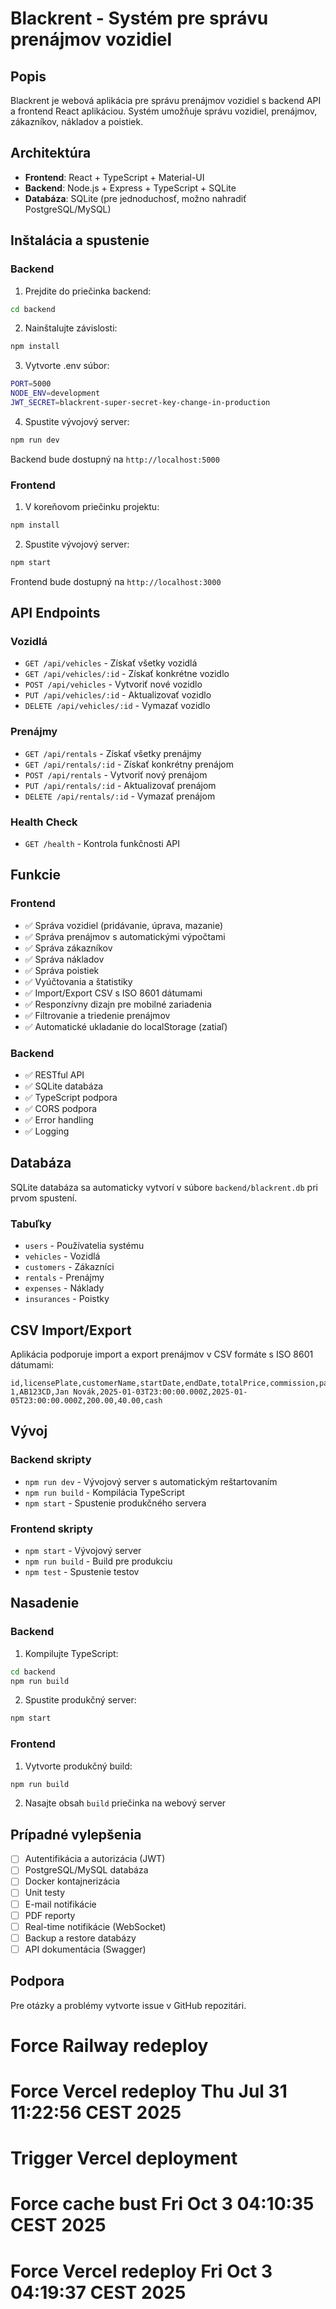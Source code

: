 # Blackrent - Systém pre správu prenájmov vozidiel

## Popis

Blackrent je webová aplikácia pre správu prenájmov vozidiel s backend API a frontend React aplikáciou. Systém umožňuje správu vozidiel, prenájmov, zákazníkov, nákladov a poistiek.

## Architektúra

- **Frontend**: React + TypeScript + Material-UI
- **Backend**: Node.js + Express + TypeScript + SQLite
- **Databáza**: SQLite (pre jednoduchosť, možno nahradiť PostgreSQL/MySQL)

## Inštalácia a spustenie

### Backend

1. Prejdite do priečinka backend:
```bash
cd backend
```

2. Nainštalujte závislosti:
```bash
npm install
```

3. Vytvorte .env súbor:
```bash
PORT=5000
NODE_ENV=development
JWT_SECRET=blackrent-super-secret-key-change-in-production
```

4. Spustite vývojový server:
```bash
npm run dev
```

Backend bude dostupný na `http://localhost:5000`

### Frontend

1. V koreňovom priečinku projektu:
```bash
npm install
```

2. Spustite vývojový server:
```bash
npm start
```

Frontend bude dostupný na `http://localhost:3000`

## API Endpoints

### Vozidlá
- `GET /api/vehicles` - Získať všetky vozidlá
- `GET /api/vehicles/:id` - Získať konkrétne vozidlo
- `POST /api/vehicles` - Vytvoriť nové vozidlo
- `PUT /api/vehicles/:id` - Aktualizovať vozidlo
- `DELETE /api/vehicles/:id` - Vymazať vozidlo

### Prenájmy
- `GET /api/rentals` - Získať všetky prenájmy
- `GET /api/rentals/:id` - Získať konkrétny prenájom
- `POST /api/rentals` - Vytvoriť nový prenájom
- `PUT /api/rentals/:id` - Aktualizovať prenájom
- `DELETE /api/rentals/:id` - Vymazať prenájom

### Health Check
- `GET /health` - Kontrola funkčnosti API

## Funkcie

### Frontend
- ✅ Správa vozidiel (pridávanie, úprava, mazanie)
- ✅ Správa prenájmov s automatickými výpočtami
- ✅ Správa zákazníkov
- ✅ Správa nákladov
- ✅ Správa poistiek
- ✅ Vyúčtovania a štatistiky
- ✅ Import/Export CSV s ISO 8601 dátumami
- ✅ Responzívny dizajn pre mobilné zariadenia
- ✅ Filtrovanie a triedenie prenájmov
- ✅ Automatické ukladanie do localStorage (zatiaľ)

### Backend
- ✅ RESTful API
- ✅ SQLite databáza
- ✅ TypeScript podpora
- ✅ CORS podpora
- ✅ Error handling
- ✅ Logging

## Databáza

SQLite databáza sa automaticky vytvorí v súbore `backend/blackrent.db` pri prvom spustení.

### Tabuľky
- `users` - Používatelia systému
- `vehicles` - Vozidlá
- `customers` - Zákazníci
- `rentals` - Prenájmy
- `expenses` - Náklady
- `insurances` - Poistky

## CSV Import/Export

Aplikácia podporuje import a export prenájmov v CSV formáte s ISO 8601 dátumami:

```csv
id,licensePlate,customerName,startDate,endDate,totalPrice,commission,paymentMethod
1,AB123CD,Jan Novák,2025-01-03T23:00:00.000Z,2025-01-05T23:00:00.000Z,200.00,40.00,cash
```

## Vývoj

### Backend skripty
- `npm run dev` - Vývojový server s automatickým reštartovaním
- `npm run build` - Kompilácia TypeScript
- `npm start` - Spustenie produkčného servera

### Frontend skripty
- `npm start` - Vývojový server
- `npm run build` - Build pre produkciu
- `npm test` - Spustenie testov

## Nasadenie

### Backend
1. Kompilujte TypeScript:
```bash
cd backend
npm run build
```

2. Spustite produkčný server:
```bash
npm start
```

### Frontend
1. Vytvorte produkčný build:
```bash
npm run build
```

2. Nasajte obsah `build` priečinka na webový server

## Prípadné vylepšenia

- [ ] Autentifikácia a autorizácia (JWT)
- [ ] PostgreSQL/MySQL databáza
- [ ] Docker kontajnerizácia
- [ ] Unit testy
- [ ] E-mail notifikácie
- [ ] PDF reporty
- [ ] Real-time notifikácie (WebSocket)
- [ ] Backup a restore databázy
- [ ] API dokumentácia (Swagger)

## Podpora

Pre otázky a problémy vytvorte issue v GitHub repozitári.
# Force Railway redeploy
# Force Vercel redeploy Thu Jul 31 11:22:56 CEST 2025
# Trigger Vercel deployment
# Force cache bust Fri Oct  3 04:10:35 CEST 2025
# Force Vercel redeploy Fri Oct  3 04:19:37 CEST 2025
